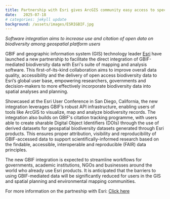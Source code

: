```yaml
---
title: Partnership with Esri gives ArcGIS community easy access to species occurrence records
date:   2025-07-18
# categories: jekyll update
background: /assets/images/ESRIGBIF.jpg
---
```


*Software integration aims to increase use and citation of open data on biodiversity among geospatial platform users*

GBIF and geographic information system (GIS) technology leader [Esri](https://www.esri.com/en-us/home) have launched a new partnership to facilitate the direct integration of
GBIF-mediated biodiversity data with Esri's suite of mapping and analysis software. This first-of-its-kind collaboration aims to improve overall data quality, accessibility
and the delivery of open access biodiversity data to Esri’s global user base, empowering researchers, governments and decision-makers to more effectively incorporate biodiversity data 
into spatial analyses and planning.

Showcased at the Esri User Conference in San Diego, California, the new integration leverages GBIF’s robust API infrastructure, enabling users of tools like ArcGIS to visualize, map and
analyze biodiversity records. The integration also builds on GBIF's citation tracking programme, with users able to create sharable Digital Object Identifiers (DOIs) through the use of
derived datasets for geospatial biodiversity datasets generated through Esri products. This ensures proper attribution, visibility and reproducibility of GBIF-accessed data to support
scientifically-informed research based on the findable, accessible, interoperable and reproducible (FAIR) data principles.

The new GBIF integration is expected to streamline workflows for governments, academic institutions, NGOs and businesses around the world who already use Esri products. 
It is anticipated that the barriers to using GBIF-mediated data will be significantly reduced for users in the GIS and spatial planning and environmental mapping communities.

For more information on the partneship with Esri: [Click here](https://www.gbif.org/news/3XMOoOZ2DcZX4uKjqFxIk7/partnership-with-esri-gives-arcgis-community-easy-access-to-species-occurrence-records)
